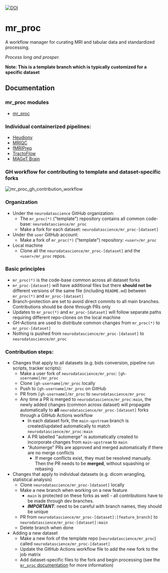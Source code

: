 [![DOI](https://zenodo.org/badge/DOI/10.5281/zenodo.8084759.svg)](https://doi.org/10.5281/zenodo.8084759)

# mr_proc 

A workflow manager for curating MRI and tabular data and standardized processing. 

*Process long and prosper.*

**Note: This is a template branch which is typically customized for a specific dataset**

## Documentation

### mr_proc modules

- [mr_proc](https://www.neurobagel.org/documentation/mr_proc/overview/)

### Individual containerized pipelines:

- [Heudionv](https://heudiconv.readthedocs.io/en/latest/installation.html#singularity) 
- [MRIQC](https://mriqc.readthedocs.io/en/stable/)
- [fMRIPrep](https://fmriprep.org/en/1.5.5/singularity.html) 
- [TractoFlow](https://github.com/scilus/tractoflow)
- [MAGeT Brain](https://github.com/CoBrALab/MAGeTbrain)

### GH workflow for contributing to template and dataset-specific forks

![mr_proc_gh_contribution_workflow](https://user-images.githubusercontent.com/29051929/236941655-f7dcc981-a2f4-4f3f-b1fc-8c2afdfcc8cf.png)

### Organization
* Under the `neurodatascience` GitHub organization:
  * The `mr_proc(*)` ("template") repository contains all common code-base: `neurodatascience/mr_proc`
  * Make a fork for each dataset: `neurodatascience/mr_proc-[dataset]`
* Under the `user` GitHub account:
  * Make a fork of `mr_proc(*)` ("template") repository: `<user>/mr_proc`
* Local machine
  * Clone all the `neurodatascience/mr_proc-[dataset]` and the `<user>/mr_proc` repos. 
  
### Basic principles 
* `mr_proc(*)` is the code-base common across all dataset forks
* `mr_proc-[dataset]` will have additional files but there **should not be** different versions of the same file (including `README.md`) between `mr_proc(*)` and `mr_proc-[dataset]`
* Branch-protection are set to avoid direct commits to all main branches. Contributions should be done through PRs only
* Updates to `mr_proc(*)` and `mr_proc-[dataset]` will follow separate paths requiring different repo-clones on the local machine
* GH-Actions are used to distribute common changes from `mr_proc(*)` to `mr_proc-[dataset]`
* Nothing is pushed from `neurodatascience/mr_proc-[dataset]` to `neurodatascience/mr_proc`

### Contribution steps:
  * Changes that apply to all datasets (e.g. bids conversion, pipeline run scripts, tracker scripts):
    * Make a user fork of `neurodatascience/mr_proc`: `[gh-username]/mr_proc`
    * Clone `[gh-username]/mr_proc` locally
    * Push to `[gh-username]/mr_proc` on GitHub
    * PR from `[gh-username]/mr_proc` to `neurodatascience/mr_proc`
    * Any time a PR is merged to `neurodatascience/mr_proc:main`, the newly added changes (common across dataset) will propagate automatically to **all** `neurodatascience/mr_proc-[dataset]` forks through a GitHub Actions workflow
      * In each dataset fork, the `main-upstream` branch is created/updated automatically to match `neurodatascience/mr_proc:main`
      * A PR labelled "automerge" is automatically created to incorporate changes from `main-upstream` to `main`
      * "Automerge" PRs are approved and merged automatically if there are no merge conflicts
        * If merge conflicts exist, they must be resolved manually. Then the PR needs to be **merged**, without squashing or rebasing
  * Changes that apply to individual datasets (e.g. dicom wrangling, statistical analysis) 
    * Clone `neurodatascience/mr_proc-[dataset]` locally
    * Make a new branch when working on a new feature
      * `main` is protected on these forks as well - all contributions have to be made through dev branches.
      * ***IMPORTANT***: need to be careful with branch names, they should be unique
    * PR from `neurodatascience/mr_proc-[dataset]:[feature_branch]` to `neurodatascience/mr_proc-[dataset]:main`
    * Delete branch when done
  * Adding a new dataset
    * Make a new fork of the template repo (`neurodatascience/mr_proc`) called `neurodatascience/mr_proc-[dataset]`
    * Update the GitHub Actions workflow file to add the new fork to the job matrix
    * Add dataset-specific files to the fork and begin processing (see the [`mr_proc` documentation](https://www.neurobagel.org/documentation/mr_proc/workflow/dicom_org/) for more information)
